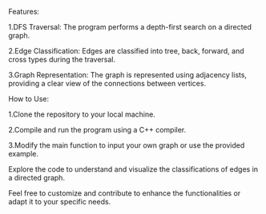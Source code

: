 Features:

1.DFS Traversal: The program performs a depth-first search on a directed graph.

2.Edge Classification: Edges are classified into tree, back, forward, and cross types during the traversal.

3.Graph Representation: The graph is represented using adjacency lists, providing a clear view of the connections between vertices.

How to Use:

1.Clone the repository to your local machine.

2.Compile and run the program using a C++ compiler.

3.Modify the main function to input your own graph or use the provided example.

Explore the code to understand and visualize the classifications of edges in a directed graph.

Feel free to customize and contribute to enhance the functionalities or adapt it to your specific needs.
